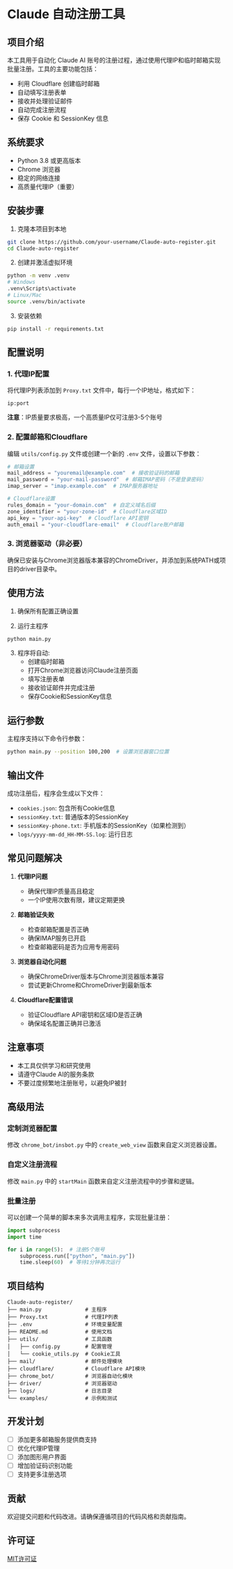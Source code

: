 # Claude 自动注册工具

## 项目介绍

本工具用于自动化 Claude AI 账号的注册过程，通过使用代理IP和临时邮箱实现批量注册。工具的主要功能包括：

- 利用 Cloudflare 创建临时邮箱
- 自动填写注册表单
- 接收并处理验证邮件
- 自动完成注册流程
- 保存 Cookie 和 SessionKey 信息

## 系统要求

- Python 3.8 或更高版本
- Chrome 浏览器
- 稳定的网络连接
- 高质量代理IP（重要）

## 安装步骤

1. 克隆本项目到本地

```bash
git clone https://github.com/your-username/Claude-auto-register.git
cd Claude-auto-register
```

2. 创建并激活虚拟环境

```bash
python -m venv .venv
# Windows
.venv\Scripts\activate
# Linux/Mac
source .venv/bin/activate
```

3. 安装依赖

```bash
pip install -r requirements.txt
```

## 配置说明

### 1. 代理IP配置

将代理IP列表添加到 `Proxy.txt` 文件中，每行一个IP地址，格式如下：

```
ip:port
```

**注意**：IP质量要求极高，一个高质量IP仅可注册3-5个账号

### 2. 配置邮箱和Cloudflare

编辑 `utils/config.py` 文件或创建一个新的 `.env` 文件，设置以下参数：

```python
# 邮箱设置
mail_address = "youremail@example.com"  # 接收验证码的邮箱
mail_password = "your-mail-password"  # 邮箱IMAP密码（不是登录密码）
imap_server = "imap.example.com"  # IMAP服务器地址

# Cloudflare设置
rules_domain = "your-domain.com"  # 自定义域名后缀
zone_identifier = "your-zone-id"  # Cloudflare区域ID
api_key = "your-api-key"  # Cloudflare API密钥
auth_email = "your-cloudflare-email"  # Cloudflare账户邮箱
```

### 3. 浏览器驱动（非必要）

确保已安装与Chrome浏览器版本兼容的ChromeDriver，并添加到系统PATH或项目的driver目录中。

## 使用方法

1. 确保所有配置正确设置

2. 运行主程序

```bash
python main.py
```

3. 程序将自动:
   - 创建临时邮箱
   - 打开Chrome浏览器访问Claude注册页面
   - 填写注册表单
   - 接收验证邮件并完成注册
   - 保存Cookie和SessionKey信息

## 运行参数

主程序支持以下命令行参数：

```bash
python main.py --position 100,200  # 设置浏览器窗口位置
```

## 输出文件

成功注册后，程序会生成以下文件：

- `cookies.json`: 包含所有Cookie信息
- `sessionKey.txt`: 普通版本的SessionKey
- `sessionKey-phone.txt`: 手机版本的SessionKey（如果检测到）
- `logs/yyyy-mm-dd_HH-MM-SS.log`: 运行日志

## 常见问题解决

1. **代理IP问题**
   - 确保代理IP质量高且稳定
   - 一个IP使用次数有限，建议定期更换

2. **邮箱验证失败**
   - 检查邮箱配置是否正确
   - 确保IMAP服务已开启
   - 检查邮箱密码是否为应用专用密码

3. **浏览器自动化问题**
   - 确保ChromeDriver版本与Chrome浏览器版本兼容
   - 尝试更新Chrome和ChromeDriver到最新版本

4. **Cloudflare配置错误**
   - 验证Cloudflare API密钥和区域ID是否正确
   - 确保域名配置正确并已激活

## 注意事项

- 本工具仅供学习和研究使用
- 请遵守Claude AI的服务条款
- 不要过度频繁地注册账号，以避免IP被封

## 高级用法

### 定制浏览器配置

修改 `chrome_bot/insbot.py` 中的 `create_web_view` 函数来自定义浏览器设置。

### 自定义注册流程

修改 `main.py` 中的 `startMain` 函数来自定义注册流程中的步骤和逻辑。

### 批量注册

可以创建一个简单的脚本来多次调用主程序，实现批量注册：

```python
import subprocess
import time

for i in range(5):  # 注册5个账号
    subprocess.run(["python", "main.py"])
    time.sleep(60)  # 等待1分钟再次运行
```

## 项目结构

```
Claude-auto-register/
├── main.py              # 主程序
├── Proxy.txt            # 代理IP列表
├── .env                 # 环境变量配置
├── README.md            # 使用文档
├── utils/               # 工具函数
│   ├── config.py        # 配置管理
│   └── cookie_utils.py  # Cookie工具
├── mail/                # 邮件处理模块
├── cloudflare/          # Cloudflare API模块
├── chrome_bot/          # 浏览器自动化模块
├── driver/              # 浏览器驱动
├── logs/                # 日志目录
└── examples/            # 示例和测试
```

## 开发计划

- [ ] 添加更多邮箱服务提供商支持
- [ ] 优化代理IP管理
- [ ] 添加图形用户界面
- [ ] 增加验证码识别功能
- [ ] 支持更多注册选项

## 贡献

欢迎提交问题和代码改进。请确保遵循项目的代码风格和贡献指南。

## 许可证

[MIT许可证](LICENSE)